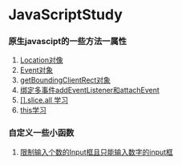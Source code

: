 # JavaScriptStudy

### 原生javascipt的一些方法一属性


1. [Location对像](https://github.com/bailin240/JavaScriptStudy/blob/master/LearningRecord/Location.md)
2. [Event对象](https://github.com/bailin240/JavaScriptStudy/blob/master/LearningRecord/Event.md)
3. [getBoundingClientRect对象](https://github.com/bailin240/JavaScriptStudy/blob/master/LearningRecord/addEventListener()%E5%92%8CattachEvent().md)
4. [绑定多事件addEventListener和attachEvent](https://github.com/bailin240/JavaScriptStudy/blob/master/LearningRecord/addEventListener()%E5%92%8CattachEvent().md)
5. [[].slice.all 学习](https://github.com/bailin240/JavaScriptStudy/blob/master/LearningRecord/%5B%5D.slice.call.md)
6. [this学习](https://github.com/bailin240/JavaScriptStudy/blob/master/LearningRecord/this%E5%AD%A6%E4%B9%A0.md)

### 自定义一些小函数
1. [限制输入个数的Input框且只能输入数字的input框](https://github.com/bailin240/JavaScriptStudy/tree/master/LearningFunction)


